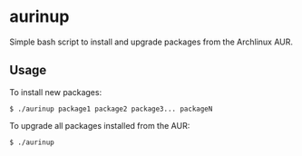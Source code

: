 # aurinup
Simple bash script to install and upgrade packages from the Archlinux AUR.

## Usage
To install new packages:

```
$ ./aurinup package1 package2 package3... packageN
```

To upgrade all packages installed from the AUR:

```
$ ./aurinup
```
